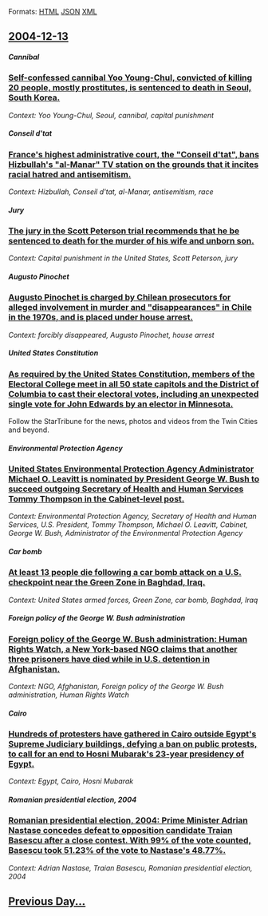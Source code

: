 
Formats: [HTML](2004/12/13/index.html)  [JSON](2004/12/13/index.json)  [XML](2004/12/13/index.xml)  

## [2004-12-13](/news/2004/12/13/index.md)

##### Cannibal
### [ Self-confessed cannibal Yoo Young-Chul, convicted of killing 20 people, mostly prostitutes, is sentenced to death in Seoul, South Korea. ](/news/2004/12/13/self-confessed-cannibal-yoo-young-chul-convicted-of-killing-20-people-mostly-prostitutes-is-sentenced-to-death-in-seoul-south-korea.md)
_Context: Yoo Young-Chul, Seoul, cannibal, capital punishment_

##### Conseil d'tat
### [ France's highest administrative court, the "Conseil d'tat", bans Hizbullah's "al-Manar" TV station on the grounds that it incites racial hatred and antisemitism. ](/news/2004/12/13/france-s-highest-administrative-court-the-conseil-d-etat-bans-hizbullah-s-al-manar-tv-station-on-the-grounds-that-it-incites-racial-h.md)
_Context: Hizbullah, Conseil d'tat, al-Manar, antisemitism, race_

##### Jury
### [ The jury in the Scott Peterson trial recommends that he be sentenced to death for the murder of his wife and unborn son. ](/news/2004/12/13/the-jury-in-the-scott-peterson-trial-recommends-that-he-be-sentenced-to-death-for-the-murder-of-his-wife-and-unborn-son.md)
_Context: Capital punishment in the United States, Scott Peterson, jury_

##### Augusto Pinochet
### [ Augusto Pinochet is charged by Chilean prosecutors for alleged involvement in murder and "disappearances" in Chile in the 1970s, and is placed under house arrest. ](/news/2004/12/13/augusto-pinochet-is-charged-by-chilean-prosecutors-for-alleged-involvement-in-murder-and-disappearances-in-chile-in-the-1970s-and-is-pla.md)
_Context: forcibly disappeared, Augusto Pinochet, house arrest_

##### United States Constitution
### [ As required by the United States Constitution, members of the Electoral College meet in all 50 state capitols and the District of Columbia to cast their electoral votes, including an unexpected single vote for John Edwards by an elector in Minnesota. ](/news/2004/12/13/as-required-by-the-united-states-constitution-members-of-the-electoral-college-meet-in-all-50-state-capitols-and-the-district-of-columbia.md)
Follow the StarTribune for the news, photos and videos from the Twin Cities and beyond.

##### Environmental Protection Agency
### [ United States Environmental Protection Agency Administrator Michael O. Leavitt is nominated by President George W. Bush to succeed outgoing Secretary of Health and Human Services Tommy Thompson in the Cabinet-level post. ](/news/2004/12/13/united-states-environmental-protection-agency-administrator-michael-o-leavitt-is-nominated-by-president-george-w-bush-to-succeed-outgoing.md)
_Context: Environmental Protection Agency, Secretary of Health and Human Services, U.S. President, Tommy Thompson, Michael O. Leavitt, Cabinet, George W. Bush, Administrator of the Environmental Protection Agency_

##### Car bomb
### [ At least 13 people die following a car bomb attack on a U.S. checkpoint near the Green Zone in Baghdad, Iraq. ](/news/2004/12/13/at-least-13-people-die-following-a-car-bomb-attack-on-a-u-s-checkpoint-near-the-green-zone-in-baghdad-iraq.md)
_Context: United States armed forces, Green Zone, car bomb, Baghdad, Iraq_

##### Foreign policy of the George W. Bush administration
### [ Foreign policy of the George W. Bush administration: Human Rights Watch, a New York-based NGO claims that another three prisoners have died while in U.S. detention in Afghanistan. ](/news/2004/12/13/foreign-policy-of-the-george-w-bush-administration-human-rights-watch-a-new-york-based-ngo-claims-that-another-three-prisoners-have-died.md)
_Context: NGO, Afghanistan, Foreign policy of the George W. Bush administration, Human Rights Watch_

##### Cairo
### [ Hundreds of protesters have gathered in Cairo outside Egypt's Supreme Judiciary buildings, defying a ban on public protests, to call for an end to Hosni Mubarak's 23-year presidency of Egypt. ](/news/2004/12/13/hundreds-of-protesters-have-gathered-in-cairo-outside-egypt-s-supreme-judiciary-buildings-defying-a-ban-on-public-protests-to-call-for-an.md)
_Context: Egypt, Cairo, Hosni Mubarak_

##### Romanian presidential election, 2004
### [ Romanian presidential election, 2004: Prime Minister Adrian Nastase concedes defeat to opposition candidate Traian Basescu after a close contest. With 99% of the vote counted, Basescu took 51.23% of the vote to Nastase's 48.77%. ](/news/2004/12/13/romanian-presidential-election-2004-prime-minister-adrian-nastase-concedes-defeat-to-opposition-candidate-traian-basescu-after-a-close-co.md)
_Context: Adrian Nastase, Traian Basescu, Romanian presidential election, 2004_

## [Previous Day...](/news/2004/12/12/index.md)

